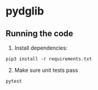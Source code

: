 # pydglib

## Running the code

1) Install dependencies:
```
pip3 install -r requirements.txt
```

2) Make sure unit tests pass
```
pytest
```
